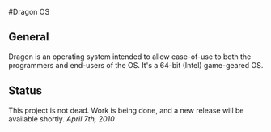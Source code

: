 #Dragon OS
## General ##
Dragon is an operating system intended to allow ease-of-use to both the programmers and end-users of the OS. It's a 64-bit (Intel) game-geared OS.

## Status ##
This project is not dead. Work is being done, and a new release will be available shortly. _April 7th, 2010_
